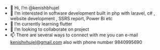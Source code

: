 - 👋 Hi, I’m @kenishbhujel
- 👀 I’m interested in software development built in php with laravel, c# , website development , SSRS report, Power Bi etc
- 🌱 I’m currently learning flutter
- 💞️ I’m looking to collaborate on project 
- 📫 There are several ways to connect with me you can e-mail kenishvhujel@gmail.com also with phone number 9840995690

